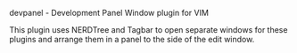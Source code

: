 devpanel - Development Panel Window plugin for VIM

This plugin uses NERDTree and Tagbar to open separate windows for these plugins
and arrange them in a panel to the side of the edit window.
